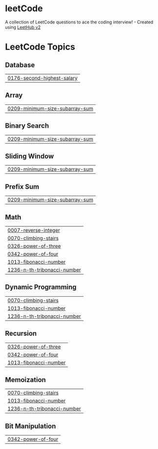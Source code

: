 # leetCode
A collection of LeetCode questions to ace the coding interview! - Created using [LeetHub v2](https://github.com/arunbhardwaj/LeetHub-2.0)

<!---LeetCode Topics Start-->
# LeetCode Topics
## Database
|  |
| ------- |
| [0176-second-highest-salary](https://github.com/Srinivasjagarla-19/leetCode/tree/master/0176-second-highest-salary) |
## Array
|  |
| ------- |
| [0209-minimum-size-subarray-sum](https://github.com/Srinivasjagarla-19/leetCode/tree/master/0209-minimum-size-subarray-sum) |
## Binary Search
|  |
| ------- |
| [0209-minimum-size-subarray-sum](https://github.com/Srinivasjagarla-19/leetCode/tree/master/0209-minimum-size-subarray-sum) |
## Sliding Window
|  |
| ------- |
| [0209-minimum-size-subarray-sum](https://github.com/Srinivasjagarla-19/leetCode/tree/master/0209-minimum-size-subarray-sum) |
## Prefix Sum
|  |
| ------- |
| [0209-minimum-size-subarray-sum](https://github.com/Srinivasjagarla-19/leetCode/tree/master/0209-minimum-size-subarray-sum) |
## Math
|  |
| ------- |
| [0007-reverse-integer](https://github.com/Srinivasjagarla-19/leetCode/tree/master/0007-reverse-integer) |
| [0070-climbing-stairs](https://github.com/Srinivasjagarla-19/leetCode/tree/master/0070-climbing-stairs) |
| [0326-power-of-three](https://github.com/Srinivasjagarla-19/leetCode/tree/master/0326-power-of-three) |
| [0342-power-of-four](https://github.com/Srinivasjagarla-19/leetCode/tree/master/0342-power-of-four) |
| [1013-fibonacci-number](https://github.com/Srinivasjagarla-19/leetCode/tree/master/1013-fibonacci-number) |
| [1236-n-th-tribonacci-number](https://github.com/Srinivasjagarla-19/leetCode/tree/master/1236-n-th-tribonacci-number) |
## Dynamic Programming
|  |
| ------- |
| [0070-climbing-stairs](https://github.com/Srinivasjagarla-19/leetCode/tree/master/0070-climbing-stairs) |
| [1013-fibonacci-number](https://github.com/Srinivasjagarla-19/leetCode/tree/master/1013-fibonacci-number) |
| [1236-n-th-tribonacci-number](https://github.com/Srinivasjagarla-19/leetCode/tree/master/1236-n-th-tribonacci-number) |
## Recursion
|  |
| ------- |
| [0326-power-of-three](https://github.com/Srinivasjagarla-19/leetCode/tree/master/0326-power-of-three) |
| [0342-power-of-four](https://github.com/Srinivasjagarla-19/leetCode/tree/master/0342-power-of-four) |
| [1013-fibonacci-number](https://github.com/Srinivasjagarla-19/leetCode/tree/master/1013-fibonacci-number) |
## Memoization
|  |
| ------- |
| [0070-climbing-stairs](https://github.com/Srinivasjagarla-19/leetCode/tree/master/0070-climbing-stairs) |
| [1013-fibonacci-number](https://github.com/Srinivasjagarla-19/leetCode/tree/master/1013-fibonacci-number) |
| [1236-n-th-tribonacci-number](https://github.com/Srinivasjagarla-19/leetCode/tree/master/1236-n-th-tribonacci-number) |
## Bit Manipulation
|  |
| ------- |
| [0342-power-of-four](https://github.com/Srinivasjagarla-19/leetCode/tree/master/0342-power-of-four) |
<!---LeetCode Topics End-->